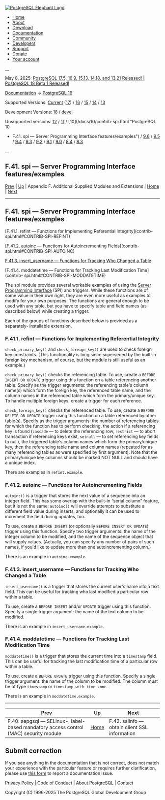 [ ![PostgreSQL Elephant Logo](/media/img/about/press/elephant.png) ](/)

  * [Home](/ "Home")
  * [About](/about/ "About")
  * [Download](/download/ "Download")
  * [Documentation](/docs/ "Documentation")
  * [Community](/community/ "Community")
  * [Developers](/developer/ "Developers")
  * [Support](/support/ "Support")
  * [Donate](/about/donate/ "Donate")
  * [Your account](/account/ "Your account")

__

May 8, 2025: [ PostgreSQL 17.5, 16.9, 15.13, 14.18, and 13.21 Released! ](/about/news/postgresql-175-169-1513-1418-and-1321-released-3072/) | [ PostgreSQL 18 Beta 1 Released! ](/about/news/postgresql-18-beta-1-released-3070/)

[Documentation](/docs/ "Documentation") -> [PostgreSQL
16](/docs/16/index.html)

Supported Versions: [Current](/docs/current/contrib-spi.html "PostgreSQL 17 -
F.41. spi — Server Programming Interface features/examples")
([17](/docs/17/contrib-spi.html "PostgreSQL 17 - F.41. spi — Server
Programming Interface features/examples")) / [16](/docs/16/contrib-spi.html
"PostgreSQL 16 - F.41. spi — Server Programming Interface features/examples")
/ [15](/docs/15/contrib-spi.html "PostgreSQL 15 - F.41. spi — Server
Programming Interface features/examples") / [14](/docs/14/contrib-spi.html
"PostgreSQL 14 - F.41. spi — Server Programming Interface features/examples")
/ [13](/docs/13/contrib-spi.html "PostgreSQL 13 - F.41. spi — Server
Programming Interface features/examples")

Development Versions: [18](/docs/18/contrib-spi.html "PostgreSQL 18 -
F.41. spi — Server Programming Interface features/examples") /
[devel](/docs/devel/contrib-spi.html "PostgreSQL devel - F.41. spi — Server
Programming Interface features/examples")

Unsupported versions: [12](/docs/12/contrib-spi.html "PostgreSQL 12 -
F.41. spi — Server Programming Interface features/examples") /
[11](/docs/11/contrib-spi.html "PostgreSQL 11 - F.41. spi — Server Programming
Interface features/examples") / [10](/docs/10/contrib-spi.html "PostgreSQL 10
- F.41. spi — Server Programming Interface features/examples") /
[9.6](/docs/9.6/contrib-spi.html "PostgreSQL 9.6 - F.41. spi — Server
Programming Interface features/examples") / [9.5](/docs/9.5/contrib-spi.html
"PostgreSQL 9.5 - F.41. spi — Server Programming Interface features/examples")
/ [9.4](/docs/9.4/contrib-spi.html "PostgreSQL 9.4 - F.41. spi — Server
Programming Interface features/examples") / [9.3](/docs/9.3/contrib-spi.html
"PostgreSQL 9.3 - F.41. spi — Server Programming Interface features/examples")
/ [9.2](/docs/9.2/contrib-spi.html "PostgreSQL 9.2 - F.41. spi — Server
Programming Interface features/examples") / [9.1](/docs/9.1/contrib-spi.html
"PostgreSQL 9.1 - F.41. spi — Server Programming Interface features/examples")
/ [9.0](/docs/9.0/contrib-spi.html "PostgreSQL 9.0 - F.41. spi — Server
Programming Interface features/examples") / [8.4](/docs/8.4/contrib-spi.html
"PostgreSQL 8.4 - F.41. spi — Server Programming Interface features/examples")
/ [8.3](/docs/8.3/contrib-spi.html "PostgreSQL 8.3 - F.41. spi — Server
Programming Interface features/examples")

__

F.41. spi — Server Programming Interface features/examples  
---  
[Prev](sepgsql.html "F.40. sepgsql —  SELinux-, label-based mandatory access control \(MAC\) security module")  | [Up](contrib.html "Appendix F. Additional Supplied Modules and Extensions") | Appendix F. Additional Supplied Modules and Extensions | [Home](index.html "PostgreSQL 16.9 Documentation") |  [Next](sslinfo.html "F.42. sslinfo — obtain client SSL information")  
  
* * *

## F.41. spi — Server Programming Interface features/examples #

[F.41.1. refint — Functions for Implementing Referential Integrity](contrib-
spi.html#CONTRIB-SPI-REFINT)

[F.41.2. autoinc — Functions for Autoincrementing Fields](contrib-
spi.html#CONTRIB-SPI-AUTOINC)

[F.41.3. insert_username — Functions for Tracking Who Changed a
Table](contrib-spi.html#CONTRIB-SPI-INSERT-USERNAME)

[F.41.4. moddatetime — Functions for Tracking Last Modification Time](contrib-
spi.html#CONTRIB-SPI-MODDATETIME)

The spi module provides several workable examples of using the [Server
Programming Interface](spi.html "Chapter 47. Server Programming Interface")
(SPI) and triggers. While these functions are of some value in their own
right, they are even more useful as examples to modify for your own purposes.
The functions are general enough to be used with any table, but you have to
specify table and field names (as described below) while creating a trigger.

Each of the groups of functions described below is provided as a separately-
installable extension.

### F.41.1. refint — Functions for Implementing Referential Integrity #

`check_primary_key()` and `check_foreign_key()` are used to check foreign key
constraints. (This functionality is long since superseded by the built-in
foreign key mechanism, of course, but the module is still useful as an
example.)

`check_primary_key()` checks the referencing table. To use, create a `BEFORE
INSERT OR UPDATE` trigger using this function on a table referencing another
table. Specify as the trigger arguments: the referencing table's column
name(s) which form the foreign key, the referenced table name, and the column
names in the referenced table which form the primary/unique key. To handle
multiple foreign keys, create a trigger for each reference.

`check_foreign_key()` checks the referenced table. To use, create a `BEFORE
DELETE OR UPDATE` trigger using this function on a table referenced by other
table(s). Specify as the trigger arguments: the number of referencing tables
for which the function has to perform checking, the action if a referencing
key is found (`cascade` — to delete the referencing row, `restrict` — to abort
transaction if referencing keys exist, `setnull` — to set referencing key
fields to null), the triggered table's column names which form the
primary/unique key, then the referencing table name and column names (repeated
for as many referencing tables as were specified by first argument). Note that
the primary/unique key columns should be marked NOT NULL and should have a
unique index.

There are examples in `refint.example`.

### F.41.2. autoinc — Functions for Autoincrementing Fields #

`autoinc()` is a trigger that stores the next value of a sequence into an
integer field. This has some overlap with the built-in “serial column”
feature, but it is not the same: `autoinc()` will override attempts to
substitute a different field value during inserts, and optionally it can be
used to increment the field during updates, too.

To use, create a `BEFORE INSERT` (or optionally `BEFORE INSERT OR UPDATE`)
trigger using this function. Specify two trigger arguments: the name of the
integer column to be modified, and the name of the sequence object that will
supply values. (Actually, you can specify any number of pairs of such names,
if you'd like to update more than one autoincrementing column.)

There is an example in `autoinc.example`.

### F.41.3. insert_username — Functions for Tracking Who Changed a Table #

`insert_username()` is a trigger that stores the current user's name into a
text field. This can be useful for tracking who last modified a particular row
within a table.

To use, create a `BEFORE INSERT` and/or `UPDATE` trigger using this function.
Specify a single trigger argument: the name of the text column to be modified.

There is an example in `insert_username.example`.

### F.41.4. moddatetime — Functions for Tracking Last Modification Time #

`moddatetime()` is a trigger that stores the current time into a `timestamp`
field. This can be useful for tracking the last modification time of a
particular row within a table.

To use, create a `BEFORE UPDATE` trigger using this function. Specify a single
trigger argument: the name of the column to be modified. The column must be of
type `timestamp` or `timestamp with time zone`.

There is an example in `moddatetime.example`.

* * *

[Prev](sepgsql.html "F.40. sepgsql —  SELinux-, label-based mandatory access control \(MAC\) security module")  | [Up](contrib.html "Appendix F. Additional Supplied Modules and Extensions") |  [Next](sslinfo.html "F.42. sslinfo — obtain client SSL information")  
---|---|---  
F.40. sepgsql — SELinux-, label-based mandatory access control (MAC) security module  | [Home](index.html "PostgreSQL 16.9 Documentation") |  F.42. sslinfo — obtain client SSL information  
  
## Submit correction

If you see anything in the documentation that is not correct, does not match
your experience with the particular feature or requires further clarification,
please use [this form](/account/comments/new/16/contrib-spi.html/) to report a
documentation issue.

[Privacy Policy](/about/privacypolicy) | [Code of Conduct](/about/policies/coc/) | [About PostgreSQL](/about/) | [Contact](/about/contact/)  

Copyright (C) 1996-2025 The PostgreSQL Global Development Group

